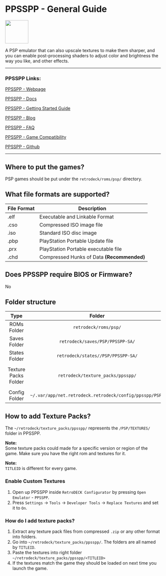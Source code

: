 # PPSSPP - General Guide

<img src="../../../wiki_images/logos/ppsspp-logo.png" width="75">

A PSP emulator that can also upscale textures to make them sharper, and you can enable post-processing shaders to adjust color and brightness the way you like, and other effects. 

---

### PPSSPP Links:

[PPSSPP - Webpage](https://www.ppsspp.org/)

[PPSSPP - Docs](https://www.ppsspp.org/docs/)

[PPSSPP - Getting Started Guide](https://www.ppsspp.org/docs/getting-started/)

[PPSSPP - Blog](https://www.ppsspp.org/blog/)

[PPSSPP - FAQ](https://www.ppsspp.org/docs/faq/)

[PPSSPP - Game Compatibility](https://report.ppsspp.org/games)

[PPSSPP - Github](https://github.com/hrydgard/ppsspp)

---

## Where to put the games?

PSP games should be put under the `retrodeck/roms/psp/` directory.

## What file formats are supported?


| File Format | Description |
|-------------|-------------|
| .elf        | Executable and Linkable Format |
| .cso        | Compressed ISO image file |
| .iso        | Standard ISO disc image |
| .pbp        | PlayStation Portable Update file |
| .prx        | PlayStation Portable executable file |
| .chd        | Compressed Hunks of Data  **(Recommended)**|

## Does PPSSPP require BIOS or Firmware?

No

## Folder structure

| Type    | Folder                 |          Comment     | 
|  :---:  | :---:                  |             :---:     |
| ROMs Folder |`retrodeck/roms/psp/` |                               |  
| Saves Folder |`retrodeck/saves/PSP/PPSSPP-SA/` |                               |  
| States Folder |`retrodeck/states//PSP/PPSSPP-SA/` |                               |  
| Texture Packs Folder |`retrodeck/texture_packs/ppsspp/` |       Corresponds to `PSP/TEXTURES/` folder                        | 
| Config Folder |`~/.var/app/net.retrodeck.retrodeck/config/ppsspp/PSP/`         |  |

## How to add Texture Packs?

The `~/retrodeck/texture_packs/ppsspp/` represents the `/PSP/TEXTURES/` folder in PPSSPP.

**Note:** <br>
Some texture packs could made for a specific version or region of the game. Make sure you have the right rom and textures for it.

**Note:**<br>
`TITLEID` is different for every game.


### Enable Custom Textures

1. Open up PPSSPP inside `RetroDECK Configurator` by pressing `Open Emulator` - `PPSSPP`.
2. Press `Settings` -> `Tools` -> `Developer Tools` -> `Replace Textures` and set it to `On`.

### How do I add texture packs?

1. Extract any texture pack files from compressed `.zip` or any other format into folders.
2. Go into `~/retrodeck/texture_packs/ppsspp/`. The folders are all named by `TITLEID`.
3. Paste the textures into right folder `~/retrodeck/texture_packs/ppsspp/<TITLEID>`
4. If the textures match the game they should be loaded on next time you launch the game.
